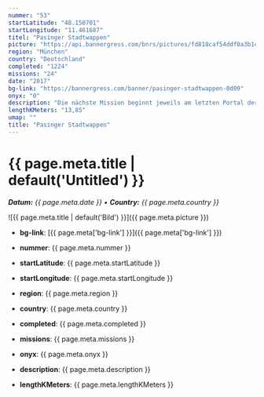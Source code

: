 ```yaml
---
nummer: "53"
startLatitude: "48.150701"
startLongitude: "11.461687"
titel: "Pasinger Stadtwappen"
picture: "https://api.bannergress.com/bnrs/pictures/fd818caf54ddf0a3b1cdbe1e34009f71"
region: "München"
country: "Deutschland"
completed: "1224"
missions: "24"
date: "2017"
bg-link: "https://bannergress.com/banner/pasinger-stadtwappen-0d09"
onyx: "0"
description: "Die nächste Mission beginnt jeweils am letzten Portal der vorherigen Mission. Es kommen Hack- und Capture/Upgrade-Missionen vor. Fahrrad ist von Vorteil."
lengthKMeters: "13,85"
umap: ""
title: "Pasinger Stadtwappen"
---
```

# {{ page.meta.title | default('Untitled') }}

_**Datum:** {{ page.meta.date }} • **Country:** {{ page.meta.country }}_

![{{ page.meta.title | default('Bild') }}]({{ page.meta.picture }})

- **bg-link**: [{{ page.meta['bg-link'] }}]({{ page.meta['bg-link'] }})

- **nummer**: {{ page.meta.nummer }}
- **startLatitude**: {{ page.meta.startLatitude }}
- **startLongitude**: {{ page.meta.startLongitude }}
- **region**: {{ page.meta.region }}
- **country**: {{ page.meta.country }}
- **completed**: {{ page.meta.completed }}
- **missions**: {{ page.meta.missions }}
- **onyx**: {{ page.meta.onyx }}
- **description**: {{ page.meta.description }}
- **lengthKMeters**: {{ page.meta.lengthKMeters }}

